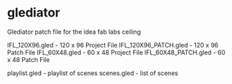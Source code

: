 # glediator
Glediator patch file for the idea fab labs ceiling


IFL_120X96.gled	- 120 x 96 Project File
IFL_120X96_PATCH.gled - 120 x 96 Patch File
IFL_60X48.gled	- 60 x 48 Project File
IFL_60X48_PATCH.gled - 60 x 48 Patch File

playlist.gled - playlist of scenes
scenes.gled - list of scenes
